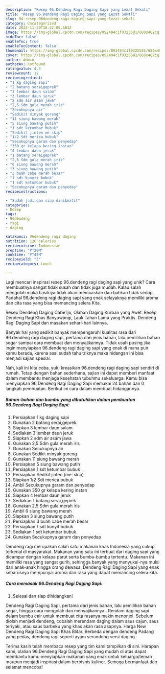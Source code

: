 ```yaml
---
description: "Resep 96.Dendeng Ragi Daging Sapi yang Lezat Sekali"
title: "Resep 96.Dendeng Ragi Daging Sapi yang Lezat Sekali"
slug: 94-resep-96dendeng-ragi-daging-sapi-yang-lezat-sekali
category: Uncategorized
date: 2022-11-29T18:37:09.501Z
image: https://img-global.cpcdn.com/recipes/892494c1f9325581/680x482cq70/96dendeng-ragi-daging-sapi-foto-resep-utama.jpg
hideToc: false
enableToc: true
enableTocContent: false
thumbnail: https://img-global.cpcdn.com/recipes/892494c1f9325581/680x482cq70/96dendeng-ragi-daging-sapi-foto-resep-utama.jpg
cover: https://img-global.cpcdn.com/recipes/892494c1f9325581/680x482cq70/96dendeng-ragi-daging-sapi-foto-resep-utama.jpg
author: Admin
authorAv: notfound
ratingvalue: 4.4
reviewcount: 12
recipeingredient:
- "1 kg daging sapi"
- "2 batang seraigeprek"
- "3 lembar daun salam"
- "3 lembar daun jeruk"
- "2 sdm air asam jawa"
- "2,5 Sdm gula merah iris"
- "Secukupnya air"
- "Sedikit minyak goreng"
- "11 siung bawang merah"
- "5 siung bawang putih"
- "1 sdt ketumbar bubuk"
- "Sedikit jinten me skip"
- "1/2 Sdt merica bubuk"
- "Secukupnya garam dan penyedap"
- "350 gr kelapa kering instan"
- "4 lembar daun jeruk"
- "1 batang seraigeprek"
- "2,5 Sdm gula merah iris"
- "6 siung bawang merah"
- "3 siung bawang putih"
- "3 buah cabe merah besar"
- "1 sdt kunyit bubuk"
- "1 sdt ketumbar bubuk"
- "Secukupnya garam dan penyedap"
recipeinstructions:

- "Sudah jadi dan siap dinikmati!"
categories:
- Resep
tags:
- 96dendeng
- ragi
- daging

katakunci: 96dendeng ragi daging 
nutrition: 126 calories
recipecuisine: Indonesian
preptime: "PT20M"
cooktime: "PT45M"
recipeyield: "3"
recipecategory: Lunch

---
```





Lagi mencari inspirasi resep 96.dendeng ragi daging sapi yang unik? Cara membuatnya sangat tidak susah dan tidak juga mudah. Kalau salah mengolah maka hasilnya tidak akan memuaskan dan bahkan tidak sedap. Padahal 96.dendeng ragi daging sapi yang enak selayaknya memiliki aroma dan cita rasa yang bisa memancing selera Kita.





Resep Dendeng Daging Cabe Ijo, Olahan Daging Kurban yang Awet. Resep Dendeng Ragi Khas Banyuwangi, Lauk Tahan Lama yang Praktis. Dendeng Ragi Daging Sapi dan masakan sehari-hari lainnya.

Banyak hal yang sedikit banyak mempengaruhi kualitas rasa dari 96.dendeng ragi daging sapi, pertama dari jenis bahan, lalu pemilihan bahan segar sampai cara membuat dan menyajikannya. Tidak usah pusing jika ingin menyiapkan 96.dendeng ragi daging sapi yang enak di mana pun kamu berada, karena asal sudah tahu triknya maka hidangan ini bisa menjadi sajian spesial.






Nah, kali ini kita coba, yuk, kreasikan 96.dendeng ragi daging sapi sendiri di rumah. Tetap dengan bahan sederhana, sajian ini dapat memberi manfaat dalam membantu menjaga kesehatan tubuhmu sekeluarga. Kamu bisa menyiapkan 96.Dendeng Ragi Daging Sapi memakai 24 bahan dan 0 langkah pembuatan. Berikut ini cara dalam membuat hidangannya.

<!--inarticleads1-->

##### Bahan-bahan dan bumbu yang dibutuhkan dalam pembuatan 96.Dendeng Ragi Daging Sapi:

1. Persiapkan 1 kg daging sapi
1. Gunakan 2 batang serai,geprek
1. Siapkan 3 lembar daun salam
1. Sediakan 3 lembar daun jeruk
1. Siapkan 2 sdm air asam jawa
1. Gunakan 2,5 Sdm gula merah iris
1. Gunakan Secukupnya air
1. Gunakan Sedikit minyak goreng
1. Gunakan 11 siung bawang merah
1. Persiapkan 5 siung bawang putih
1. Persiapkan 1 sdt ketumbar bubuk
1. Persiapkan Sedikit jinten (me: skip)
1. Siapkan 1/2 Sdt merica bubuk
1. Ambil Secukupnya garam dan penyedap
1. Gunakan 350 gr kelapa kering instan
1. Siapkan 4 lembar daun jeruk
1. Sediakan 1 batang serai,geprek
1. Gunakan 2,5 Sdm gula merah iris
1. Ambil 6 siung bawang merah
1. Siapkan 3 siung bawang putih
1. Persiapkan 3 buah cabe merah besar
1. Persiapkan 1 sdt kunyit bubuk
1. Sediakan 1 sdt ketumbar bubuk
1. Gunakan Secukupnya garam dan penyedap


Dendeng ragi merupakan salah satu makanan khas Indonesia yang cukup terkenal di masyarakat. Makanan yang satu ini terbuat dari daging sapi yang dicampur dengan kelapa parut serta bumbu-bumbu tertentu. Makanan ini memiliki rasa yang sangat gurih, sehingga banyak yang menyukai-nya mulai dari anak-anak hingga orang dewasa. Dendeng Ragi Daging Sapi yang enak seharusnya mempunyai aroma dan rasa yang dapat memancing selera kita. 

<!--inarticleads2-->

##### Cara memasak 96.Dendeng Ragi Daging Sapi:


1. Selesai dan siap dihidangkan!

Dendeng Ragi Daging Sapi, pertama dari jenis bahan, lalu pemilihan bahan segar, hingga cara mengolah dan menyajikannya.. Rendam daging sapi dalam bumbu cair untuk membuat cita rasanya makin menonjol. Sebelum diolah menjadi dendeng, cobalah merendam daging dalam saus cajun, saus teriyaki, atau saus barbeku yang khas akan rasa asapnya. Harga New Dendeng Ragi Daging Sapi Khas Blitar. Berbeda dengan dendeng Padang yang pedas, dendeng ragi seperti ayam serundeng versi daging. 

Terima kasih telah membaca resep yang tim kami tampilkan di sini. Harapan kami, olahan 96.Dendeng Ragi Daging Sapi yang mudah di atas dapat membantu kamu menyiapkan makanan yang enak untuk keluarga/teman maupun menjadi inspirasi dalam berbisnis kuliner. Semoga bermanfaat dan selamat mencoba!
